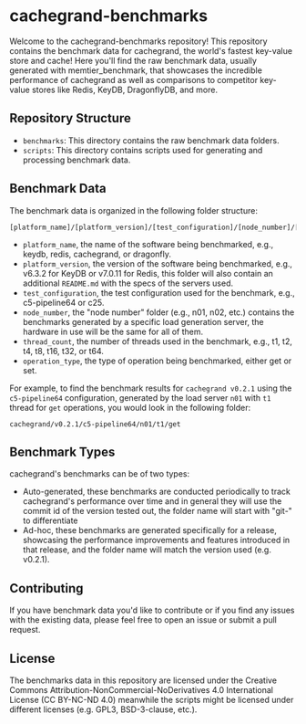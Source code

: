 # cachegrand-benchmarks
Welcome to the cachegrand-benchmarks repository! This repository contains the benchmark data for
cachegrand, the world's fastest key-value store and cache!
Here you'll find the raw benchmark data, usually generated with memtier_benchmark, that showcases
the incredible performance of cachegrand as well as comparisons to competitor key-value stores
like Redis, KeyDB, DragonflyDB, and more.

## Repository Structure

- `benchmarks`: This directory contains the raw benchmark data folders.
- `scripts`: This directory contains scripts used for generating and processing benchmark data.

## Benchmark Data

The benchmark data is organized in the following folder structure:

```
[platform_name]/[platform_version]/[test_configuration]/[node_number]/[thread_count]/[operation_type]
```

- `platform_name`, the name of the software being benchmarked, e.g., keydb, redis, cachegrand, or dragonfly.
- `platform_version`, the version of the software being benchmarked, e.g., v6.3.2 for KeyDB or v7.0.11 for Redis, this folder will also contain an additional `README.md` with the specs of the servers used.
- `test_configuration`, the test configuration used for the benchmark, e.g., c5-pipeline64 or c25.
- `node_number`, the "node number" folder (e.g., n01, n02, etc.) contains the benchmarks generated by a specific load generation server, the hardware in use will be the same for all of them.
- `thread_count`, the number of threads used in the benchmark, e.g., t1, t2, t4, t8, t16, t32, or t64.
- `operation_type`, the type of operation being benchmarked, either get or set.

For example, to find the benchmark results for `cachegrand v0.2.1` using the `c5-pipeline64` configuration, generated by the load server `n01` with `t1` thread for `get` operations, you would look in the following folder:
```
cachegrand/v0.2.1/c5-pipeline64/n01/t1/get
```

## Benchmark Types
cachegrand's benchmarks can be of two types:

- Auto-generated, these benchmarks are conducted periodically to track cachegrand's performance
  over time and in general they will use the commit id of the version tested out, the folder
  name will start with "git-" to differentiate
- Ad-hoc, these benchmarks are generated specifically for a release, showcasing the performance
  improvements and features introduced in that release, and the folder name will match the version
  used (e.g. v0.2.1).

## Contributing
If you have benchmark data you'd like to contribute or if you find any issues with the existing
data, please feel free to open an issue or submit a pull request.

## License
The benchmarks data in this repository are licensed under the Creative Commons
Attribution-NonCommercial-NoDerivatives 4.0 International License (CC BY-NC-ND 4.0) meanwhile the
scripts might be licensed under different licenses (e.g. GPL3, BSD-3-clause, etc.).

